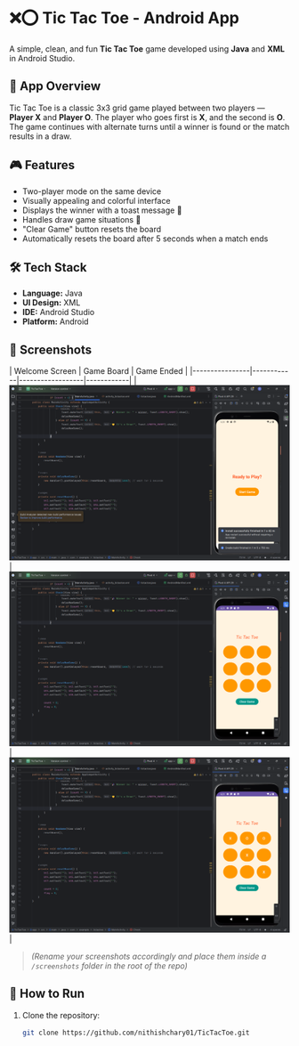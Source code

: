 # ❌⭕ Tic Tac Toe - Android App

A simple, clean, and fun **Tic Tac Toe** game developed using **Java** and **XML** in Android Studio.

## 📱 App Overview

Tic Tac Toe is a classic 3x3 grid game played between two players — **Player X** and **Player O**. The player who goes first is **X**, and the second is **O**. The game continues with alternate turns until a winner is found or the match results in a draw.

## 🎮 Features

- Two-player mode on the same device
- Visually appealing and colorful interface
- Displays the winner with a toast message 🎉
- Handles draw game situations 🤝
- "Clear Game" button resets the board
- Automatically resets the board after 5 seconds when a match ends

## 🛠️ Tech Stack

- **Language:** Java
- **UI Design:** XML
- **IDE:** Android Studio
- **Platform:** Android

## 📸 Screenshots

| Welcome Screen | Game Board | Game Ended |
|----------------|------------|------------------|------------|
| ![Start](Ready.png) | ![Board](Interface.png) | ![Result](Result.png) |

> *(Rename your screenshots accordingly and place them inside a `/screenshots` folder in the root of the repo)*

## 🚀 How to Run

1. Clone the repository:
   ```bash
   git clone https://github.com/nithishchary01/TicTacToe.git
